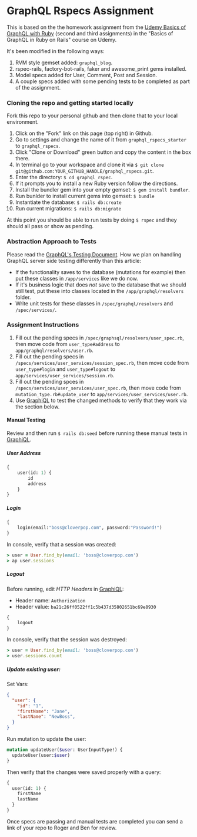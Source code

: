 # GraphQL Rspecs Assignment

This is based on the the homework assignment from the [Udemy Basics of GraphQL with Ruby](https://www.udemy.com/basics-of-graphql-with-ruby-on-rails) 
(second and third assignments) in the "Basics of GraphQL in Ruby on Rails" course on Udemy.

It's been modified in the following ways:
1. RVM style gemset added: `graphql_blog`.
2. rspec-rails, factory-bot-rails, faker and awesome_print gems installed.
3. Model specs added for User, Comment, Post and Session.
4. A couple specs added with some pending tests to be completed as part of the assignment.

### Cloning the repo and getting started locally
Fork this repo to your personal github and then clone that to your local environment. 
1. Click on the "Fork" link on this page (top right) in Github.
2. Go to settings and change the name of it from `graphql_rspecs_starter` to `graphql_rspecs`.
3. Click "Clone or Download" green button and copy the content in the box there.
4. In terminal go to your workspace and clone it via `$ git clone git@github.com:YOUR_GITHUB_HANDLE/graphql_rspecs.git`.
5. Enter the directory: `$ cd graphql_rspec`.
6. If it prompts you to install a new Ruby version follow the directions.
7. Install the bundler gem into your empty gemset: `$ gem install bundler`.
8. Run bunlder to install current gems into gemset: `$ bundle`
9. Instantiate the database: `$ rails db:create`
10. Run current migrations: `$ rails db:migrate`

At this point you should be able to run tests by doing `$ rspec` and they should all pass or show as pending.

### Abstraction Approach to Tests
Please read the [GraphQL's Testing Document](http://graphql-ruby.org/schema/testing.html). How we plan on handling 
GraphQL server side testing differently than this article:
  - If the functionality saves to the database (mutations for example) then put these classes in `/app/services` like we do now. 
  - If it's business logic that does _not_ save to the database that we should still test, put these into classes located in the `/app/graphql/resolvers` folder.
  - Write unit tests for these classes in `/spec/graphql/resolvers` and `/spec/services/`. 

### Assignment Instructions
1. Fill out the pending specs in `/spec/graphsql/resolvers/user_spec.rb`, then move code from `user_type#address` to `app/graphql/resolvers/user.rb`.
2. Fill out the pending specs in `/specs/services/user_services/session_spec.rb`, then move code from `user_type#login` and `user_type#logout` to `app/services/user_services/session.rb`.
3. Fill out the pending spces in `/specs/services/user_services/user_spec.rb`, then move code from `mutation_type.rb#update_user` to `app/services/user_services/user.rb`.
4. Use [GraphiQL](https://electronjs.org/apps/graphiql) to test the changed methods to verify that they work via the section below.

#### Manual Testing
Review and then run `$ rails db:seed` before running these manual tests in [GraphiQL](https://electronjs.org/apps/graphiql).

##### User Address
```graphql
{
    user(id: 1) {
        id
        address
    }
}
```

##### Login

```graphql
{
    login(email:"boss@cloverpop.com", password:"Password!")
}
```
In console, verify that a session was created:
```ruby
> user = User.find_by(email: 'boss@cloverpop.com')
> ap user.sessions
```

##### Logout
Before running, edit _HTTP Headers_ in [GraphiQL](https://electronjs.org/apps/graphiql):
 - Header name: `Authorization`
 - Header value: `ba21c26ff0522ff1c5b437d35802651bc69e8930`

```graphql
{
    logout
}
```
In console, verify that the session was destroyed:
```ruby
> user = User.find_by(email: 'boss@cloverpop.com')
> user.sessions.count
```


##### Update existing user:

Set Vars:
```json
{
  "user": {
    "id": "1",
    "firstName": "Jane",
    "lastName": "NewBoss",
  }
}
```
Run mutation to update the user:
```graphql
mutation updateUser($user: UserInputType!) {
  updateUser(user:$user) 
}
```
Then verify that the changes were saved properly with a query:
```graphql
{
  user(id: 1) {
    firstName
    lastName
  }
}
```





Once specs are passing and manual tests are completed you can send a link of your repo to Roger and Ben for review.


